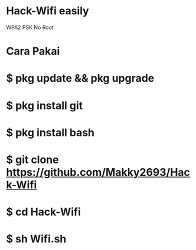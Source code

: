 # Hack-Wifi easily
WPA2 PSK No Root
# Cara Pakai
# $ pkg update && pkg upgrade
# $ pkg install git
# $ pkg install bash
# $ git clone https://github.com/Makky2693/Hack-Wifi
# $ cd Hack-Wifi
# $ sh Wifi.sh
#
